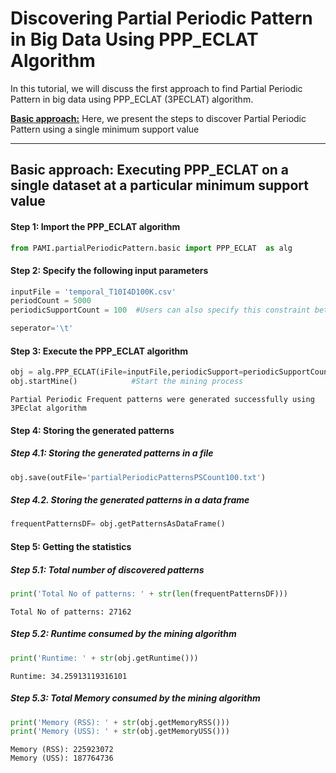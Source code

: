 # Discovering Partial Periodic Pattern in Big Data Using PPP_ECLAT Algorithm

In this tutorial, we will discuss the first approach to find Partial Periodic Pattern in big data using PPP_ECLAT (3PECLAT) algorithm.

[__Basic approach:__](#basicApproach) Here, we present the steps to discover Partial Periodic Pattern using a single minimum support value

***

## <a id='basicApproach'>Basic approach: Executing PPP_ECLAT on a single dataset at a particular minimum support value</a>

#### Step 1: Import the PPP_ECLAT algorithm


```python
from PAMI.partialPeriodicPattern.basic import PPP_ECLAT  as alg
```

#### Step 2: Specify the following input parameters


```python
inputFile = 'temporal_T10I4D100K.csv'
periodCount = 5000
periodicSupportCount = 100  #Users can also specify this constraint between 0 to 1.

seperator='\t'       
```

#### Step 3: Execute the PPP_ECLAT algorithm


```python
obj = alg.PPP_ECLAT(iFile=inputFile,periodicSupport=periodicSupportCount, period=periodCount, sep=seperator)    #initialize
obj.startMine()            #Start the mining process
```

    Partial Periodic Frequent patterns were generated successfully using 3PEclat algorithm


#### Step 4: Storing the generated patterns

##### Step 4.1: Storing the generated patterns in a file


```python
obj.save(outFile='partialPeriodicPatternsPSCount100.txt')
```

##### Step 4.2. Storing the generated patterns in a data frame


```python
frequentPatternsDF= obj.getPatternsAsDataFrame()
```

#### Step 5: Getting the statistics

##### Step 5.1: Total number of discovered patterns 


```python
print('Total No of patterns: ' + str(len(frequentPatternsDF)))
```

    Total No of patterns: 27162


##### Step 5.2: Runtime consumed by the mining algorithm


```python
print('Runtime: ' + str(obj.getRuntime()))
```

    Runtime: 34.25913119316101


##### Step 5.3: Total Memory consumed by the mining algorithm


```python
print('Memory (RSS): ' + str(obj.getMemoryRSS()))
print('Memory (USS): ' + str(obj.getMemoryUSS()))
```

    Memory (RSS): 225923072
    Memory (USS): 187764736

